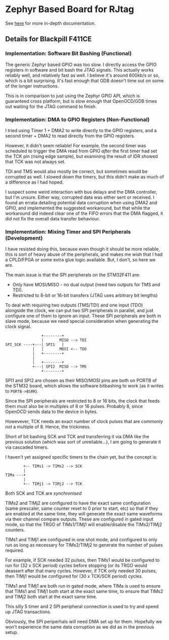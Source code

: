 # Zephyr Based Board for RJtag

See [here](../../docs/zephyr.md) for more in-depth documentation.

## Details for Blackpill F411CE

### Implementation: Software Bit Bashing (Functional)

The generic Zephyr based GPIO was too slow.  I directly access the
GPIO registers in software and bit bash the JTAG signals.  This
actually works reliably well, and relatively fast as well.  I believe
it's around 600kb/s or so, which is a bit surprising.  It's fast enough
that GDB doesn't time out on some of the longer instructions.

This is in comparison to just using the Zephyr GPIO API, which is
guaranteed cross platform, but is slow enough that OpenOCD/GDB times
out waiting for the JTAG command to finish.

### Implementation: DMA to GPIO Registers (Non-Functional)

I tried using Timer 1 + DMA2 to write directly to the GPIO registers,
and a second timer + DMA2 to read directly from the GPIO registers.

However, it didn't seem reliable!  For example, the second timer
was scheduled to trigger the DMA read from GPIO *after* the first
timer had set the TCK pin (rising edge sample), but examining the
result of IDR showed that TCK was not always set.

TDI and TMS would also mostly be correct, but sometimes would be
corrupted as well.  I slowed down the timers, but this didn't make
as much of a difference as I had hoped.

I suspect some weird interaction with bus delays and the DMA
controller, but I'm unsure.  Either way, corrupted data was either
sent or received.  I found an errata detailing potential data
corruption when using DMA2 and GPIO, and implemented the suggested
workaround, but that while the workaround did indeed clear one of
the FIFO errors that the DMA flagged, it did not fix the overall
data transfer behaviour.

### Implementation: Mixing Timer and SPI Peripherals (Development)

I have resisted doing this, because even though it should be more
reliable, this is sort of heavy abuse of the peripherals, and makes
me wish that I had a CPLD/FPGA or some extra glue logic available.
But, I don't, so here we are.

The main issue is that the SPI peripherals on the STM32F411 are:

* Only have MOSI/MISO - no dual output (need two outputs for TMS
  and TDI).
* Restricted to 8-bit or 16-bit transfers (JTAG uses arbitrary
  bit lengths)

To deal with requiring two outputs (TMS/TDI) and one input (TDO)
alongside the clock, we can put two SPI peripherals in parallel,
and just configure one of them to ignore an input.  These SPI
peripherals are both in slave mode, because we need special
consideration when generating the clock signal.

```
                +--------+
                |       MISO --> TDI
SPI_SCK ----+---| SPI1   |
            |   |       MOSI <-- TDO
            |   +--------+
            |
            |   +--------+
            +---| SPI2  MISO --> TMS
                +--------+
```

SPI1 and SPI2 are chosen as their MISO/MOSI pins are both on PORTB
of the STM32 board, which allows the software bitbashing to work
(as it writes to `PORTB->BSRR`).

Since the SPI peripherals are restricted to 8 or 16 bits, the
clock that feeds them must also be in multiples of 8 or 16 pulses.
Probably 8, since OpenOCD sends data to the device in bytes.

Howevever, TCK needs an exact number of clock pulses that are
commonly *not* a multiple of 8.  Hence, the trickiness.

Short of bit bashing SCK and TCK and transferring it via DMA
like the previous solution (which was sort of unreliable...),
I am going to generate it via cascaded timers.

I haven't yet assigned specific timers to the chain yet, but
the concept is:

```
        +-- TIMs1 -> TIMs2 --> SCK
        |
TIMa ---+
        |
        +-- TIMj1 -> TIMj2 --> TCK
```

Both SCK and TCK are *synchronised*

TIMs2 and TIMj2 are configured to have the exact same configuration
(same prescaler, same counter reset to 0 prior to start, etc) so
that if they are enabled at the same time, they will generate the
exact same waveforms via their channel compare outputs.  These are
configured in gated input mode, so that the TRGO of TIMs1/TIMj1
will enable/disable the TIMs2/TIMj2 counters.

TIMs1 and TIMj1 are configured in one shot mode, and configured to
only run as long as necessary for TIMs2/TIMj2 to generate the number
of pulses required.

For example, if SCK needed 32 pulses, then TIMs1 would be configured
to run for (32 x SCK period) cycles before stopping (or its TRGO would
deassert after that many cycles.  However, if TCK only needed 30 pulses,
then TIMj1 would be configured for (30 x TCK/SCK period) cycles.

TIMs1 and TIMj1 are both run in gated mode, where TIMa is used to
ensure that TIMs1 and TIMj1 both start at the exact same time, to ensure
that TIMs2 and TIMj2 both start at the exact same time.

This silly 5 timer and 2 SPI peripheral connection is used to try and
speed up JTAG transactions.

Obviously, the SPI periperhals will need DMA set up for them.  Hopefully
we won't experience the same data corruption as we did as in the previous
setup.

